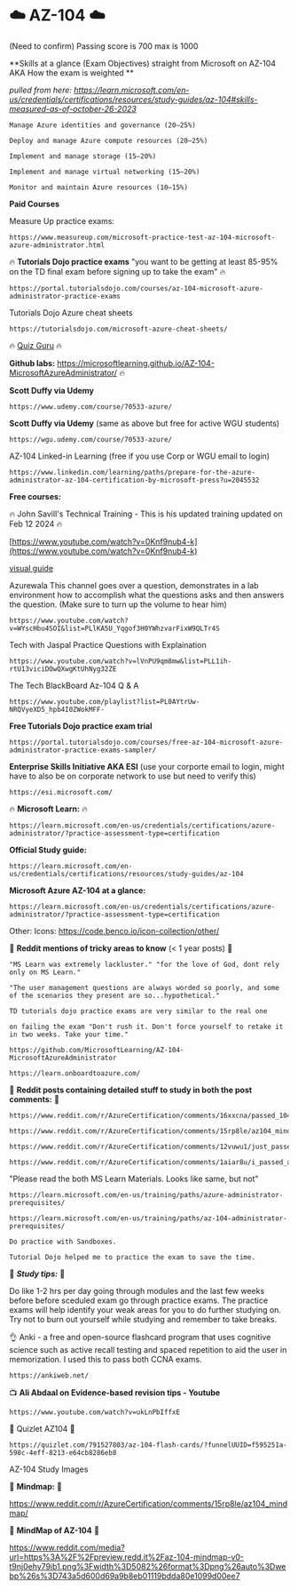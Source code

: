 # ☁️ AZ-104 ☁️

(Need to confirm) Passing score is 700 max is 1000

**Skills at a glance (Exam Objectives) straight from Microsoft on AZ-104 AKA How the exam is weighted **

_pulled from here: https://learn.microsoft.com/en-us/credentials/certifications/resources/study-guides/az-104#skills-measured-as-of-october-26-2023_

    Manage Azure identities and governance (20–25%)

    Deploy and manage Azure compute resources (20–25%)

    Implement and manage storage (15–20%)

    Implement and manage virtual networking (15–20%)

    Monitor and maintain Azure resources (10–15%)


**Paid Courses**

Measure Up practice exams:

    https://www.measureup.com/microsoft-practice-test-az-104-microsoft-azure-administrator.html

:fire: **Tutorials Dojo practice exams** "you want to be getting at least 85-95% on the TD final exam before signing up to take the exam" :fire: 

    https://portal.tutorialsdojo.com/courses/az-104-microsoft-azure-administrator-practice-exams

Tutorials Dojo Azure cheat sheets

    https://tutorialsdojo.com/microsoft-azure-cheat-sheets/

:fire: [Quiz Guru](https://quizcraft.iamjeevan.com/practice/az-104-set-5) :fire:

**Github labs:** https://microsoftlearning.github.io/AZ-104-MicrosoftAzureAdministrator/ :fire:

**Scott Duffy via Udemy**

    https://www.udemy.com/course/70533-azure/

**Scott Duffy via Udemy** (same as above but free for active WGU students)

    https://wgu.udemy.com/course/70533-azure/

AZ-104 Linked-in Learning (free if you use Corp or WGU email to login)

    https://www.linkedin.com/learning/paths/prepare-for-the-azure-administrator-az-104-certification-by-microsoft-press?u=2045532

**Free courses:**

:fire: John Savill's Technical Training - This is his updated training updated on Feb 12 2024 :fire: 

[https://www.youtube.com/watch?v=0Knf9nub4-k](https://www.youtube.com/watch?v=0Knf9nub4-k)


[visual guide](https://youtube.com/playlist?list=PLhLKc18P9YOAW3dKZaQ2xVYg8uE1m5Lp8&si=OARuNojhluQfH8uI)


Azurewala This channel goes over a question, demonstrates in a lab environment how to accomplish what the questions asks and then answers the question. (Make sure to turn up the volume to hear him)

    https://www.youtube.com/watch?v=WYscHbu4SOI&list=PLlKA5U_Yqgof3H0YWhzvarFixW9QLTr4S


Tech with Jaspal Practice Questions with Explaination

    https://www.youtube.com/watch?v=lVnPU9qm8mw&list=PLL1ih-rtU13viciDOwQXwgKtUhNyg32ZE

The Tech BlackBoard Az-104 Q & A 

    https://www.youtube.com/playlist?list=PL0AYtrUw-NRQVyeXD5_hpb4I0ZWokMFF-

 **Free Tutorials Dojo practice exam trial** 

    https://portal.tutorialsdojo.com/courses/free-az-104-microsoft-azure-administrator-practice-exams-sampler/

**Enterprise Skills Initiative AKA ESI** (use your corporte email to login, might have to also be on corporate network to use but need to verify this)

    https://esi.microsoft.com/

:fire: **Microsoft Learn:** :fire: 

    https://learn.microsoft.com/en-us/credentials/certifications/azure-administrator/?practice-assessment-type=certification

**Official Study guide:**

    https://learn.microsoft.com/en-us/credentials/certifications/resources/study-guides/az-104

**Microsoft Azure AZ-104 at a glance:**

    https://learn.microsoft.com/en-us/credentials/certifications/azure-administrator/?practice-assessment-type=certification

Other:
Icons: https://code.benco.io/icon-collection/other/

🚧 **Reddit mentions of tricky areas to know** (< 1 year posts) 🚧

    "MS Learn was extremely lackluster." "for the love of God, dont rely only on MS Learn."
    
    "The user management questions are always worded so poorly, and some of the scenarios they present are so...hypothetical."

    TD tutorials dojo practice exams are very similar to the real one
    
    on failing the exam "Don't rush it. Don't force yourself to retake it in two weeks. Take your time."  

    https://github.com/MicrosoftLearning/AZ-104-MicrosoftAzureAdministrator

    https://learn.onboardtoazure.com/

🚧 **Reddit posts containing detailed stuff to study in both the post comments:** 🚧
     
    https://www.reddit.com/r/AzureCertification/comments/16xxcna/passed_104_with_927/

    https://www.reddit.com/r/AzureCertification/comments/15rp8le/az104_mindmap/

    https://www.reddit.com/r/AzureCertification/comments/12vuwu1/just_passed_az900_and_az104_in_3_months/

    https://www.reddit.com/r/AzureCertification/comments/1aiar8u/i_passed_az104_some_thoughts/


"Please read the both MS Learn Materials. Looks like same, but not"

    https://learn.microsoft.com/en-us/training/paths/azure-administrator-prerequisites/
    
    https://learn.microsoft.com/en-us/training/paths/az-104-administrator-prerequisites/
    
    Do practice with Sandboxes.
    
    Tutorial Dojo helped me to practice the exam to save the time.

🚧 ***Study tips:*** 🚧

Do like 1-2 hrs per day going through modules and the last few weeks before before sceduled exam go through practice exams. 
The practice exams will help identify your weak areas for you to do further studying on. Try not to burn out yourself while studying and remember to take breaks.


👌 Anki - a free and open-source flashcard program that uses cognitive science such as active recall testing and spaced repetition to aid the user in memorization.  I used this to pass both CCNA exams.

    https://ankiweb.net/

📺 **Ali Abdaal on Evidence-based revision tips - Youtube**

    https://www.youtube.com/watch?v=ukLnPbIffxE

🚧 Quizlet AZ104 🚧

    https://quizlet.com/791527803/az-104-flash-cards/?funnelUUID=f595251a-598c-4eff-8213-e64cb8286eb8

AZ-104 Study Images
    
🚧 **Mindmap:** 🚧

https://www.reddit.com/r/AzureCertification/comments/15rp8le/az104_mindmap/
    
🚧 **MindMap of AZ-104** 🚧

https://www.reddit.com/media?url=https%3A%2F%2Fpreview.redd.it%2Faz-104-mindmap-v0-t9nj0ehy79ib1.png%3Fwidth%3D5082%26format%3Dpng%26auto%3Dwebp%26s%3D743a5d600d69a9b8eb01119bdda80e1099d00ee7
    
    
